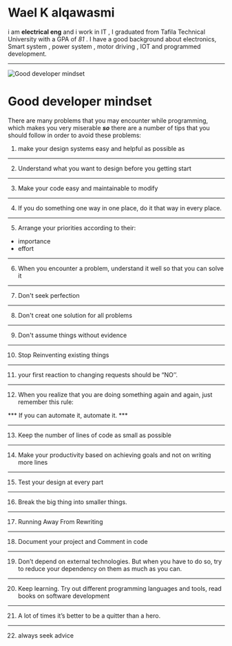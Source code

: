 # Wael K alqawasmi
i am **electrical eng**  and i work in IT , I graduated from Tafila Technical University with a GPA of  *81*
. I have a good background about electronics, Smart system , power system , motor driving , IOT and programmed development.

***
![Good developer mindset](https://media.bitdegree.org/storage/media/images/2018/08/what-is-a-web-developer.jpg)
#  Good developer mindset 


There are many problems that you may encounter while programming, which makes you very miserable ***so***
there are a number of tips that you should follow in order to avoid these problems:

1. make your design systems easy and helpful as possible as  
***
2. Understand what you want to design before you  getting start
***
3. Make your code easy and maintainable to modify

***
4. If you do something one way in one place, do it that way in every place.
***
5. Arrange your priorities according to their:
* importance 
* effort

***

6. When you encounter a problem, understand it well so that you can solve it
***
7. Don't seek perfection
***
8. Don't creat one solution for all problems
***
9. Don't assume things without evidence

***
10.  Stop Reinventing existing things
***
11. your first reaction to changing requests should be “NO’’.
***
12. When you realize that you are doing something again and again, just remember this rule:

*** If you can automate it, automate it. ***
***
13. Keep the number of lines of code as small as possible
***
14. Make your productivity based on achieving goals and not on writing more lines
***
15. Test your design at every part
***
16. Break the big thing into smaller things.
***
17. Running Away From Rewriting
***
18.  Document your project and Comment in code
***
19. Don’t depend on external technologies. But when you have to do so, try to reduce your dependency on them as much as you can.
***
20. Keep learning. Try out different programming languages and tools, read books on software development
***
21. A lot of times it’s better to be a quitter than a hero. 
***
22. always seek advice

